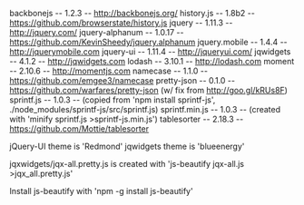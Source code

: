 backbonejs      -- 1.2.3  -- http://backbonejs.org/
history.js      -- 1.8b2  -- https://github.com/browserstate/history.js
jquery          -- 1.11.3 -- http://jquery.com/
jquery-alphanum -- 1.0.17 -- https://github.com/KevinSheedy/jquery.alphanum
jquery.mobile   -- 1.4.4  -- http://jquerymobile.com
jquery-ui       -- 1.11.4 -- http://jqueryui.com/
jqwidgets       -- 4.1.2  -- http://jqwidgets.com
lodash          -- 3.10.1 -- http://lodash.com
moment          -- 2.10.6 -- http://momentjs.com
namecase        -- 1.1.0  -- https://github.com/emgee3/namecase
pretty-json     -- 0.1.0  -- https://github.com/warfares/pretty-json (w/ fix from http://goo.gl/kRUs8F)
sprintf.js      -- 1.0.3  -- (copied from 'npm install sprintf-js', ./node_modules/sprintf-js/src/sprintf.js)
sprintf.min.js  -- 1.0.3  -- (created with 'minify sprintf.js >sprintf-js.min.js')
tablesorter     -- 2.18.3 -- https://github.com/Mottie/tablesorter

jQuery-UI theme is 'Redmond'
jqwidgets theme is 'blueenergy'

jqxwidgets/jqx-all.pretty.js is created with 'js-beautify jqx-all.js >jqx_all.pretty.js'

Install js-beautify with 'npm -g install js-beautify'
